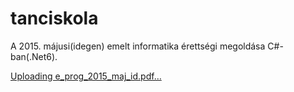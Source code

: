 # tanciskola
A 2015. májusi(idegen) emelt informatika érettségi megoldása C#-ban(.Net6).

[Uploading e_prog_2015_maj_id.pdf…]()
